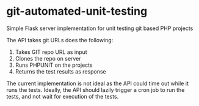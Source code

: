 # git-automated-unit-testing
Simple Flask server implementation for unit testing git based PHP projects

The API takes git URLs does the following:
1. Takes GIT repo URL as input
2. Clones the repo on server
3. Runs PHPUNIT on the projects
4. Returns the test results as response


The current implementation is not ideal as the API could time out while it runs the tests.
Ideally, the API should lazily trigger a cron job to run the tests, and not wait for execution of the tests. 
